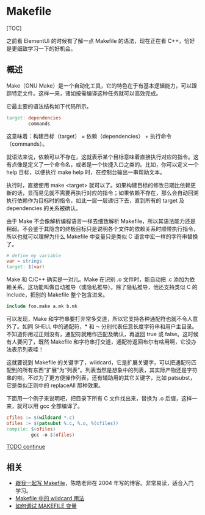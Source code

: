 # Makefile

[TOC]

之前看 ElementUI 的时候有了解一点 Makefile 的语法，现在正在看 C++，恰好是更细致学习一下的好机会。

## 概述

Make（GNU Make）是一个自动化工具，它的特色在于有基本逻辑能力，可以跟踪特定文件。这样一来，诸如按需编译这种任务就可以高效完成。

它最主要的语法结构如下代码所示。

```makefile
target: dependencies
        commands
```

这意味着：构建目标（target） = 依赖（dependencies） + 执行命令（commands）。

就语法来说，依赖可以不存在，这就表示某个目标意味着直接执行对应的指令。这有点像是定义了一个命令名，或者是一个快捷入口之类的。比如，你可以定义一个 help 目标，以便执行 make help 时，在控制台输出一串帮助文本。

执行时，直接使用 make &lt;target&gt; 就可以了。如果构建目标的修改日期比依赖更新的话，显而易见就不需要再执行对应的指令；如果依赖不存在，那么会自动回溯执行依赖作为目标时的指令，如此一层一层递归下去，直到所有的 target 及 dependencies 的关系被确认。

由于 Make 不会像解析编程语言一样去细致解析 Makefile，所以其语法能力还是稍弱。不会鉴于其隐含的终极目标只是说明各个文件的依赖关系时顺带执行指令，所以也就可以理解为什么 Makefile 中变量只是类似 C 语言中宏一样的字符串替换了。

```makefile
# define my variable
var = strings
target: $(var)
```

Make 和 C/C++ 确实是一对儿。Make 在识别 .o 文件时，能自动把 .c 添加为依赖关系。这功能叫做自动推导（或隐私推导）。除了隐私推导，他还支持类似 C 的 Include，把别的 Makefile 整个包含进来。

```makefile
include foo.make a.mk b.mk
```

可以发现，Make 和字符串要打非常多交道，所以它支持各种通配符也就不令人意外了。如同 SHELL 中的通配符，* 和 ⁓ 分别代表任意长度字符串和用户主目录。不知道你用过正则没有，通配符就用作匹配及确认，再返回 true 或 false。这时候有人要问了，既然 Makefile 和字符串打交道，通配符返回布尔有啥用啊，它没办法表示列表哇！

这就要说到 Makefile 的关键字了，wildcard，它是扩展关键字，可以把通配符匹配到的所有东西“扩展”为“列表”。列表当然是想象中的列表，其实际产物还是字符串的啦。不过为了更方便操作列表，还有辅助用的其它关键字，比如 patsubst，它是类似正则中的 replaceAll 那种效果。

下面用一个例子来说明吧，把目录下所有 C 文件找出来，替换为 .o 后缀，这样一来，就可以用 gcc 全部编译了。

```makefile
cfiles := $(wildcard *.c)
ofiles := $(patsubst %.c, %.o, %(cfiles))
compile: $(ofiles)
         gcc -o $(ofiles)
```

[TODO continue](https://seisman.github.io/how-to-write-makefile/rules.html#id5)

## 相关

- [跟我一起写 Makefile](https://github.com/seisman/how-to-write-makefile)，陈皓老师在 2004 年写的博客。非常易读，适合入门学习。
- [Makefile 中的 wildcard 用法](https://blog.csdn.net/qq_31811537/article/details/82892128)
- [如何调试 MAKEFILE 变量](https://coolshell.cn/articles/3790.html)